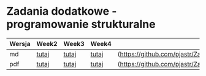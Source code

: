Zadania dodatkowe - programowanie strukturalne
================

| Wersja | Week2| Week3 | Week4 | Week5 |
|---|---|---| ---| ---| 
| md | [tutaj](https://github.com/pjastr/ZadaniaDodatkowePS2023/blob/main/week2.md) | [tutaj](https://github.com/pjastr/ZadaniaDodatkowePS2023/blob/main/week3.md) | [tutaj](https://github.com/pjastr/ZadaniaDodatkowePS2023/blob/main/week4.md) | (https://github.com/pjastr/ZadaniaDodatkowePS2023/blob/main/week5.md) |
| pdf | [tutaj](https://github.com/pjastr/ZadaniaDodatkowePS2023/blob/main/week2.pdf) | [tutaj](https://github.com/pjastr/ZadaniaDodatkowePS2023/blob/main/week3.pdf) | [tutaj](https://github.com/pjastr/ZadaniaDodatkowePS2023/blob/main/week4.pdf) | (https://github.com/pjastr/ZadaniaDodatkowePS2023/blob/main/week5.pdf) |

